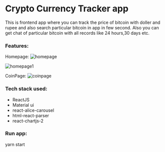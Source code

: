 # Crypto Currency Tracker app

This is frontend app where you can track the price of bitcoin with doller and rupee and also search particular bitcoin in app in few second. Also you can get chat of particular bitcoin with all records like 24 hours,30 days etc.

### Features:

Homepage:
![homepage](https://github.com/piyush-eon/react-crypto-tracker/assets/109793318/79379ce9-4ec7-4427-8355-bb93c49472f3)

![homepage1](https://github.com/piyush-eon/react-crypto-tracker/assets/109793318/4da49994-6a64-4a29-901e-b6e9f0645fa5)

CoinPage:
![coinpage](https://github.com/piyush-eon/react-crypto-tracker/assets/109793318/035eba3d-7408-4343-afbc-8fe752a4722d)


### Tech stack used:
<ul>
<li>ReactJS</li>
<li>Material ui</li>
<li>react-alice-carousel</li>
<li>html-react-parser</li>
<li>react-chartjs-2</li>
</ul>

### Run app:
yarn start